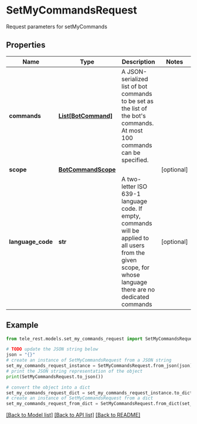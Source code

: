 # SetMyCommandsRequest

Request parameters for setMyCommands

## Properties

Name | Type | Description | Notes
------------ | ------------- | ------------- | -------------
**commands** | [**List[BotCommand]**](BotCommand.md) | A JSON-serialized list of bot commands to be set as the list of the bot&#39;s commands. At most 100 commands can be specified. | 
**scope** | [**BotCommandScope**](BotCommandScope.md) |  | [optional] 
**language_code** | **str** | A two-letter ISO 639-1 language code. If empty, commands will be applied to all users from the given scope, for whose language there are no dedicated commands | [optional] 

## Example

```python
from tele_rest.models.set_my_commands_request import SetMyCommandsRequest

# TODO update the JSON string below
json = "{}"
# create an instance of SetMyCommandsRequest from a JSON string
set_my_commands_request_instance = SetMyCommandsRequest.from_json(json)
# print the JSON string representation of the object
print(SetMyCommandsRequest.to_json())

# convert the object into a dict
set_my_commands_request_dict = set_my_commands_request_instance.to_dict()
# create an instance of SetMyCommandsRequest from a dict
set_my_commands_request_from_dict = SetMyCommandsRequest.from_dict(set_my_commands_request_dict)
```
[[Back to Model list]](../README.md#documentation-for-models) [[Back to API list]](../README.md#documentation-for-api-endpoints) [[Back to README]](../README.md)


